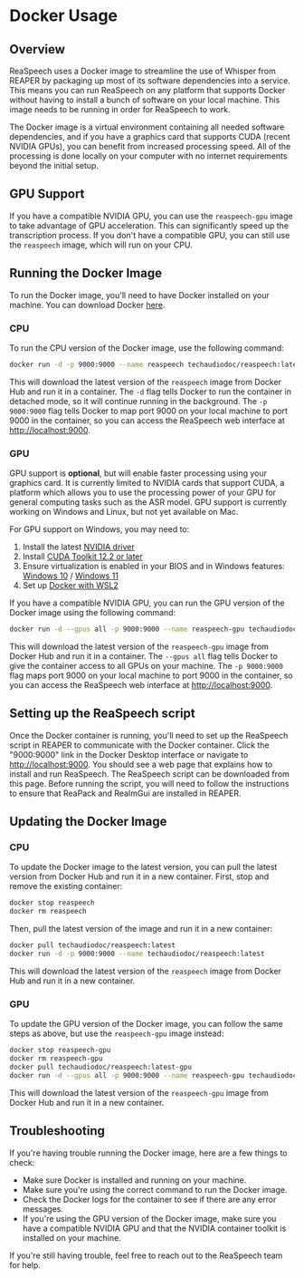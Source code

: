 # Docker Usage

## Overview

ReaSpeech uses a Docker image to streamline the use of Whisper from REAPER by
packaging up most of its software dependencies into a service. This means you
can run ReaSpeech on any platform that supports Docker without having to
install a bunch of software on your local machine. This image needs to be
running in order for ReaSpeech to work.

The Docker image is a virtual environment containing all needed software
dependencies, and if you have a graphics card that supports CUDA
(recent NVIDIA GPUs), you can benefit from increased processing speed.
All of the processing is done locally on your computer with no internet
requirements beyond the initial setup.

## GPU Support

If you have a compatible NVIDIA GPU, you can use the `reaspeech-gpu` image to
take advantage of GPU acceleration. This can significantly speed up the
transcription process. If you don't have a compatible GPU, you can still use
the `reaspeech` image, which will run on your CPU.

## Running the Docker Image

To run the Docker image, you'll need to have Docker installed on your machine.
You can download Docker [here](https://www.docker.com/products/docker-desktop/).

### CPU

To run the CPU version of the Docker image, use the following command:

```sh
docker run -d -p 9000:9000 --name reaspeech techaudiodoc/reaspeech:latest
```

This will download the latest version of the `reaspeech` image from Docker Hub
and run it in a container. The `-d` flag tells Docker to run the container in
detached mode, so it will continue running in the background. The `-p 9000:9000`
flag tells Docker to map port 9000 on your local machine to port 9000 in the
container, so you can access the ReaSpeech web interface at
[http://localhost:9000](http://localhost:9000).

### GPU

GPU support is **optional**, but will enable faster processing using your
graphics card. It is currently limited to NVIDIA cards that support CUDA, a
platform which allows you to use the processing power of your GPU for general
computing tasks such as the ASR model. GPU support is currently working on
Windows and Linux, but not yet available on Mac.

For GPU support on Windows, you may need to:

1. Install the latest [NVIDIA driver](https://www.nvidia.com/Download/index.aspx)
2. Install [CUDA Toolkit 12.2 or later](https://developer.nvidia.com/cuda-downloads?target_os=Windows&target_arch=x86_64&target_version=11&target_type=exe_local)
3. Ensure virtualization is enabled in your BIOS and in Windows features:
   [Windows 10](https://learn.microsoft.com/en-us/virtualization/hyper-v-on-windows/quick-start/enable-hyper-v) / [Windows 11](https://support.microsoft.com/en-us/windows/enable-virtualization-on-windows-11-pcs-c5578302-6e43-4b4b-a449-8ced115f58e1)
4. Set up [Docker with WSL2](https://docs.docker.com/desktop/windows/wsl/)

If you have a compatible NVIDIA GPU, you can run the GPU version of the Docker
image using the following command:

```sh
docker run -d --gpus all -p 9000:9000 --name reaspeech-gpu techaudiodoc/reaspeech:latest-gpu
```

This will download the latest version of the `reaspeech-gpu` image from Docker
Hub and run it in a container. The `--gpus all` flag tells Docker to give the
container access to all GPUs on your machine. The `-p 9000:9000` flag maps port
9000 on your local machine to port 9000 in the container, so you can access the
ReaSpeech web interface at [http://localhost:9000](http://localhost:9000).

## Setting up the ReaSpeech script

Once the Docker container is running, you'll need to set up the ReaSpeech script
in REAPER to communicate with the Docker container. Click the "9000:9000" link
in the Docker Desktop interface or navigate to
[http://localhost:9000](http://localhost:9000).
You should see a web page that explains how to install and run ReaSpeech.
The ReaSpeech script can be downloaded from this page.
Before running the script, you will need to follow the instructions to ensure
that ReaPack and ReaImGui are installed in REAPER.

## Updating the Docker Image

### CPU

To update the Docker image to the latest version, you can pull the latest
version from Docker Hub and run it in a new container. First, stop and remove
the existing container:

```sh
docker stop reaspeech
docker rm reaspeech
```

Then, pull the latest version of the image and run it in a new container:

```sh
docker pull techaudiodoc/reaspeech:latest
docker run -d -p 9000:9000 --name techaudiodoc/reaspeech:latest
```

This will download the latest version of the `reaspeech` image from Docker Hub
and run it in a new container.

### GPU

To update the GPU version of the Docker image, you can follow the same steps as
above, but use the `reaspeech-gpu` image instead:

```sh
docker stop reaspeech-gpu
docker rm reaspeech-gpu
docker pull techaudiodoc/reaspeech:latest-gpu
docker run -d --gpus all -p 9000:9000 --name reaspeech-gpu techaudiodoc/reaspeech:latest-gpu
```

This will download the latest version of the `reaspeech-gpu` image from Docker
Hub and run it in a new container.

## Troubleshooting

If you're having trouble running the Docker image, here are a few things to
check:

- Make sure Docker is installed and running on your machine.
- Make sure you're using the correct command to run the Docker image.
- Check the Docker logs for the container to see if there are any error
  messages.
- If you're using the GPU version of the Docker image, make sure you have a
  compatible NVIDIA GPU and that the NVIDIA container toolkit is installed on
  your machine.

If you're still having trouble, feel free to reach out to the ReaSpeech team
for help.
